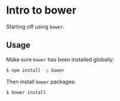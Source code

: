 # Intro to bower

Starting off using `bower`.

## Usage

Make sure `bower` has been installed globally:

``` bash 
$ npm install -g bower
``` 

Then install `bower` packages:

``` bash
$ bower install
```
 